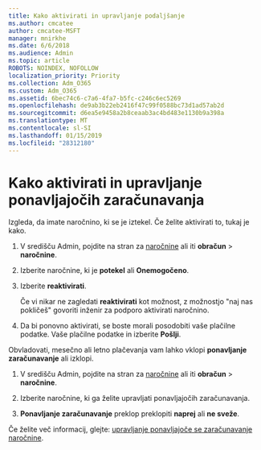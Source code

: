 ```yaml
---
title: Kako aktivirati in upravljanje podaljšanje
ms.author: cmcatee
author: cmcatee-MSFT
manager: mnirkhe
ms.date: 6/6/2018
ms.audience: Admin
ms.topic: article
ROBOTS: NOINDEX, NOFOLLOW
localization_priority: Priority
ms.collection: Adm_O365
ms.custom: Adm_O365
ms.assetid: 6bec74c6-c7a6-4fa7-b5fc-c246c6ec5269
ms.openlocfilehash: de9ab3b22eb2416f47c99f0588bc73d1ad57ab2d
ms.sourcegitcommit: d6ea5e9458a2b8ceaab3ac4bd483e1130b9a398a
ms.translationtype: MT
ms.contentlocale: sl-SI
ms.lasthandoff: 01/15/2019
ms.locfileid: "28312180"
---
```

# <a name="how-to-reactivate-and-manage-recurring-billing"></a>Kako aktivirati in upravljanje ponavljajočih zaračunavanja

Izgleda, da imate naročnino, ki se je iztekel. Če želite aktivirati to, tukaj je kako.
  
1. V središču Admin, pojdite na stran za [naročnine](https://go.microsoft.com/fwlink/p/?linkid=842054) ali iti **obračun** \> **naročnine**.
    
2. Izberite naročnine, ki je **potekel** ali **Onemogočeno**.
    
3. Izberite **reaktivirati**.
    
    Če vi nikar ne zagledati **reaktivirati** kot možnost, z možnostjo "naj nas pokličeš" govoriti inženir za podporo aktivirati naročnino. 
    
4. Da bi ponovno aktivirati, se boste morali posodobiti vaše plačilne podatke. Vaše plačilne podatke in izberite **Pošlji**.
    
Obvladovati, mesečno ali letno plačevanja vam lahko vklopi **ponavljanje zaračunavanje** ali izklopi. 
  
1. V središču Admin, pojdite na stran za [naročnine](https://go.microsoft.com/fwlink/p/?linkid=842054) ali iti **obračun** \> **naročnine**.
    
2. Izberite naročnine, ki ga želite upravljati ponavljajočih zaračunavanja.
    
3. **Ponavljanje zaračunavanje** preklop preklopiti **naprej** ali **ne sveže**.
    
Če želite več informacij, glejte: [upravljanje ponavljajoče se zaračunavanje naročnine](https://support.office.com/article/8d83b530-f4ca-47f6-a666-e5791cbacc7e).
  

